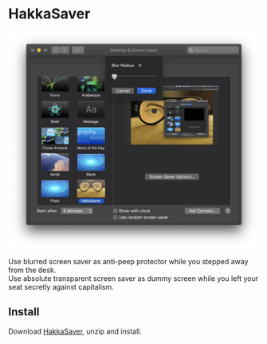 # HakkaSaver

![](docs/screenshot.png)


Use blurred screen saver as anti-peep protector while you stepped away from the desk.  
Use absolute transparent screen saver as dummy screen while you left your seat secretly against capitalism.

## Install
Download [HakkaSaver](https://github.com/saiday/HakkaSaver/releases/download/0.0.1/HakkaSaver.zip), unzip and install.
